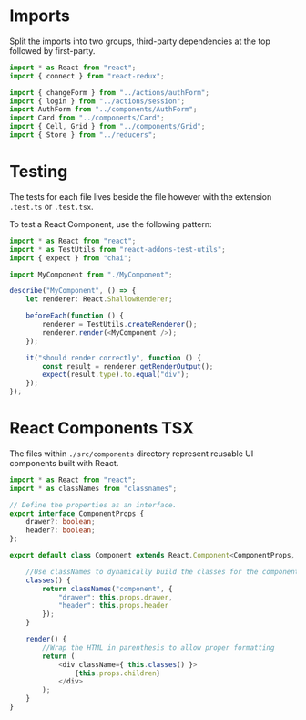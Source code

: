 # Imports

Split the imports into two groups, third-party dependencies at the top followed by first-party.

```typescript
import * as React from "react";
import { connect } from "react-redux";

import { changeForm } from "../actions/authForm";
import { login } from "../actions/session";
import AuthForm from "../components/AuthForm";
import Card from "../components/Card";
import { Cell, Grid } from "../components/Grid";
import { Store } from "../reducers";
```

# Testing 

The tests for each file lives beside the file however with the extension `.test.ts` or `.test.tsx`.

To test a React Component, use the following pattern:

```typescript
import * as React from "react";
import * as TestUtils from "react-addons-test-utils";
import { expect } from "chai";

import MyComponent from "./MyComponent";

describe("MyComponent", () => {
    let renderer: React.ShallowRenderer;

    beforeEach(function () {
        renderer = TestUtils.createRenderer();
        renderer.render(<MyComponent />);
    });

    it("should render correctly", function () {
        const result = renderer.getRenderOutput();
        expect(result.type).to.equal("div");
    });
});
```

# React Components TSX

The files within `./src/components` directory represent reusable UI components built with React.

```typescript
import * as React from "react";
import * as classNames from "classnames";

// Define the properties as an interface.
export interface ComponentProps {
    drawer?: boolean;
    header?: boolean;
};

export default class Component extends React.Component<ComponentProps, any> {

    //Use classNames to dynamically build the classes for the component based on the properties
    classes() {
        return classNames("component", {
            "drawer": this.props.drawer,
            "header": this.props.header
        });
    }

    render() {
        //Wrap the HTML in parenthesis to allow proper formatting
        return (
            <div className={ this.classes() }>
                {this.props.children}
            </div>
        );
    }
}
```

